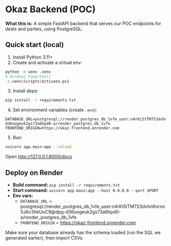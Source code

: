 # Okaz Backend (POC)

**What this is:** A simple FastAPI backend that serves our POC endpoints for deals and parties, using PostgreSQL.

## Quick start (local)

1) Install Python 3.11+
2) Create and activate a virtual env:

```bash
python -m venv .venv
# Windows PowerShell
.\.venv\Scripts\Activate.ps1
```

3) Install deps:
```bash
pip install -r requirements.txt
```

4) Set environment variables (create `.env`):
```
DATABASE_URL=postgresql://render_postgres_db_1vfe_user:n4rKi5tTM7S3dvhn6vrno5JAc3hkUoC9@dpg-d36oogeuk2gs73a6hpd0-a/render_postgres_db_1vfe
FRONTEND_ORIGIN=https://okaz-frontend.onrender.com
```

5) Run:
```bash
uvicorn app.main:app --reload
```

Open http://127.0.0.1:8000/docs

## Deploy on Render

- **Build command:** `pip install -r requirements.txt`
- **Start command:** `uvicorn app.main:app --host 0.0.0.0 --port $PORT`
- **Env vars:**
  - `DATABASE_URL` = postgresql://render_postgres_db_1vfe_user:n4rKi5tTM7S3dvhn6vrno5JAc3hkUoC9@dpg-d36oogeuk2gs73a6hpd0-a/render_postgres_db_1vfe
  - `FRONTEND_ORIGIN` = https://okaz-frontend.onrender.com

Make sure your database already has the schema loaded (run the SQL we generated earlier), then import CSVs.
